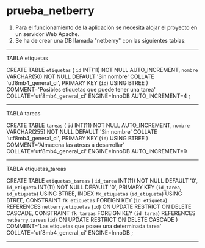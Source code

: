 ﻿# prueba_netberry

1. Para el funcionamiento de la aplicación se necesita alojar el proyecto en un servidor Web Apache.
2. Se ha de crear una DB llamada "netberry" con las siguientes tablas:

_____________________________________________________________________________________________
TABLA etiquetas

CREATE TABLE `etiquetas` (
	`id` INT(11) NOT NULL AUTO_INCREMENT,
	`nombre` VARCHAR(50) NOT NULL DEFAULT 'Sin nombre' COLLATE 'utf8mb4_general_ci',
	PRIMARY KEY (`id`) USING BTREE
)
COMMENT='Posibles etiquetas que puede tener una tarea'
COLLATE='utf8mb4_general_ci'
ENGINE=InnoDB
AUTO_INCREMENT=4
;
_____________________________________________________________________________________________
TABLA tareas

CREATE TABLE `tareas` (
	`id` INT(11) NOT NULL AUTO_INCREMENT,
	`nombre` VARCHAR(255) NOT NULL DEFAULT 'Sin nombre' COLLATE 'utf8mb4_general_ci',
	PRIMARY KEY (`id`) USING BTREE
)
COMMENT='Almacena las atreas a desarrollar'
COLLATE='utf8mb4_general_ci'
ENGINE=InnoDB
AUTO_INCREMENT=9
_____________________________________________________________________________________________
TABLA etiquetas_tareas

CREATE TABLE `etiquetas_tareas` (
	`id_tarea` INT(11) NOT NULL DEFAULT '0',
	`id_etiqueta` INT(11) NOT NULL DEFAULT '0',
	PRIMARY KEY (`id_tarea`, `id_etiqueta`) USING BTREE,
	INDEX `fk_etiquetas` (`id_etiqueta`) USING BTREE,
	CONSTRAINT `fk_etiquetas` FOREIGN KEY (`id_etiqueta`) REFERENCES `netberry`.`etiquetas` (`id`) ON UPDATE RESTRICT ON DELETE CASCADE,
	CONSTRAINT `fk_tareas` FOREIGN KEY (`id_tarea`) REFERENCES `netberry`.`tareas` (`id`) ON UPDATE RESTRICT ON DELETE CASCADE
)
COMMENT='Las etiquetas que posee una determinada tarea'
COLLATE='utf8mb4_general_ci'
ENGINE=InnoDB
;
_____________________________________________________________________________________________

